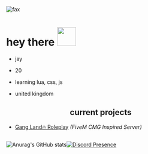 <img src="https://komarev.com/ghpvc/?username=Jay-Founder-SCRP&color=lightgray" alt="fax" width="" height="">

<h1>
  hey there
  <img src="https://media.giphy.com/media/hvRJCLFzcasrR4ia7z/giphy.gif" width="50px"/>
</h1>

- jay

- 20

- learning lua, css, js

- united kingdom

<p align="center">
  
</p>

<p align="center">

</p>

<h2 align="center">current projects</h2>

- [Gang Land🔥 Roleplay](https://discord.gg/slumcityroleplay) *(FiveM CMG Inspired Server)*
 
<h2 align="center"></h2>

![Anurag's GitHub stats](https://github-readme-stats.vercel.app/api?username=JayTryingToDev&count_private=true&show_icons=true&theme=dracula)[![Discord Presence](https://lanyard-profile-readme.vercel.app/api/425377411161391104?theme=dark&bg=000000&animated=true&hideDiscrim=false&borderRadius=10px&idleMessage=Pay%20Me%20To%20Write%20You%20Code)](https://discord.com/users/425377411161391104)
